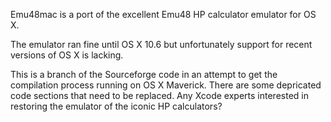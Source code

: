 Emu48mac is a port of the excellent Emu48 HP calculator emulator for OS X.

The emulator ran fine until OS X 10.6 but unfortunately support for recent versions of OS X is lacking.

This is a branch of the Sourceforge code in an attempt to get the compilation process running on OS X Maverick.
There are some depricated code sections that need to be replaced. Any Xcode experts interested in restoring the
emulator of the iconic HP calculators?

